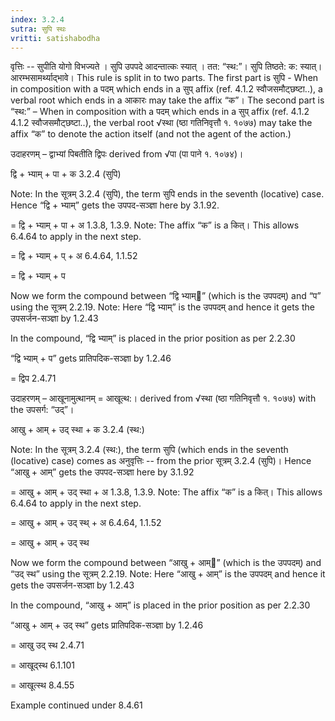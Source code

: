 ```yaml
---
index: 3.2.4
sutra: सुपि स्थः
vritti: satishabodha
---
```






वृत्तिः -- सुपीति योगो विभज्यते । सुपि उपपदे आदन्तात्कः स्यात् । तत: “स्थ:”। सुपि तिष्ठते: क: स्यात्। आरम्भसामर्थ्याद्भावे।  This rule is split in to two parts. The first part is सुपि - When in composition with a पदम् which ends in a सुप् affix (ref. 4.1.2 स्वौजसमौट्छष्टा..), a verbal root which ends in a आकारः may take the affix “क”। The second part is “स्थ:” – When in composition with a पदम् which ends in a सुप् affix (ref. 4.1.2 4.1.2 स्वौजसमौट्छष्टा..), the verbal root √स्था (ष्ठा गतिनिवृत्तौ १. १०७७) may take the affix “क” to denote the action itself (and not the agent of the action.)


उदाहरणम् – द्वाभ्यां पिबतीति द्विपः derived from √पा (पा पाने १. १०७४)।


द्वि + भ्याम् + पा + क 3.2.4 (सुपि)

Note: In the सूत्रम् 3.2.4 (सुपि), the term सुपि ends in the seventh (locative) case. Hence “द्वि + भ्याम्” gets the उपपद-सञ्ज्ञा here by 3.1.92.

= द्वि + भ्याम् + पा + अ 1.3.8, 1.3.9. Note: The affix “क” is a कित्। This allows 6.4.64 to apply in the next step.

= द्वि + भ्याम् + प् + अ 6.4.64, 1.1.52

= द्वि + भ्याम् + प


Now we form the compound between “द्वि भ्याम्” (which is the उपपदम्) and “प” using the सूत्रम् 2.2.19. Note: Here “द्वि भ्याम्” is the उपपदम् and hence it gets the उपसर्जन-सञ्ज्ञा by 1.2.43

In the compound, “द्वि भ्याम्” is placed in the prior position as per 2.2.30

“द्वि भ्याम् + प” gets प्रातिपदिक-सञ्ज्ञा by 1.2.46

= द्विप 2.4.71


उदाहरणम् – आखूनामुत्थानम् = आखूत्थ:। derived from √स्था (ष्ठा गतिनिवृत्तौ १. १०७७) with the उपसर्ग: “उद्”।


आखु + आम् + उद् स्था + क 3.2.4 (स्थ:)

Note: In the सूत्रम् 3.2.4 (स्थ:), the term सुपि (which ends in the seventh (locative) case) comes as अनुवृत्तिः -- from the prior सूत्रम् 3.2.4 (सुपि)। Hence “आखु + आम्” gets the उपपद-सञ्ज्ञा here by 3.1.92

= आखु + आम् + उद् स्था + अ 1.3.8, 1.3.9. Note: The affix “क” is a कित्। This allows 6.4.64 to apply in the next step.

= आखु + आम् + उद् स्थ् + अ 6.4.64, 1.1.52

= आखु + आम् + उद् स्थ


Now we form the compound between “आखु + आम्” (which is the उपपदम्) and “उद् स्थ” using the सूत्रम् 2.2.19. Note: Here “आखु + आम्” is the उपपदम् and hence it gets the उपसर्जन-सञ्ज्ञा by 1.2.43

In the compound, “आखु + आम्” is placed in the prior position as per 2.2.30

“आखु + आम् + उद् स्थ” gets प्रातिपदिक-सञ्ज्ञा by 1.2.46

= आखु उद् स्थ 2.4.71

= आखूद्स्थ 6.1.101

= आखूत्स्थ 8.4.55


Example continued under 8.4.61

